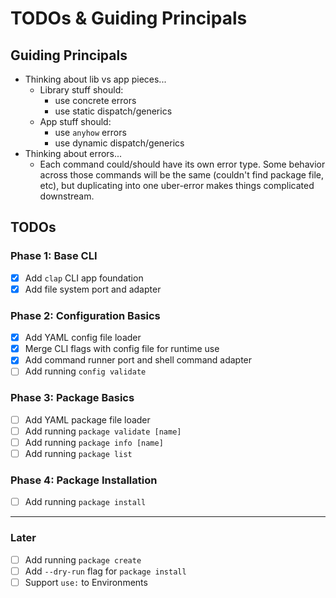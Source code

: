 # TODOs & Guiding Principals

## Guiding Principals

- Thinking about lib vs app pieces...
  - Library stuff should:
    - use concrete errors
    - use static dispatch/generics
  - App stuff should:
    - use `anyhow` errors
    - use dynamic dispatch/generics
- Thinking about errors...
  - Each command could/should have its own error type. Some behavior across
    those commands will be the same (couldn't find package file, etc), but
    duplicating into one uber-error makes things complicated downstream.

## TODOs

### Phase 1: Base CLI

- [x] Add `clap` CLI app foundation
- [x] Add file system port and adapter

### Phase 2: Configuration Basics

- [x] Add YAML config file loader
- [x] Merge CLI flags with config file for runtime use
- [x] Add command runner port and shell command adapter
- [ ] Add running `config validate`

### Phase 3: Package Basics

- [ ] Add YAML package file loader
- [ ] Add running `package validate [name]`
- [ ] Add running `package info [name]`
- [ ] Add running `package list`

### Phase 4: Package Installation

- [ ] Add running `package install`

---

### Later

- [ ] Add running `package create`
- [ ] Add `--dry-run` flag for `package install`
- [ ] Support `use:` to Environments
